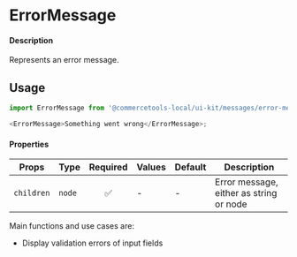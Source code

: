 # ErrorMessage

#### Description

Represents an error message.

## Usage

```js
import ErrorMessage from '@commercetools-local/ui-kit/messages/error-message';

<ErrorMessage>Something went wrong</ErrorMessage>;
```

#### Properties

| Props      | Type   | Required | Values | Default | Description                             |
| ---------- | ------ | :------: | ------ | ------- | --------------------------------------- |
| `children` | `node` |    ✅    | -      | -       | Error message, either as string or node |

Main functions and use cases are:

- Display validation errors of input fields
